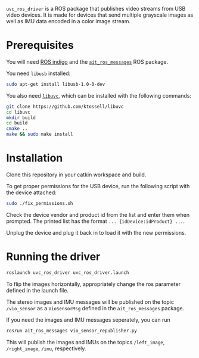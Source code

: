 `uvc_ros_driver` is a ROS package that publishes video streams from USB video devices. It is made for devices that send multiple grayscale images as well as IMU data encoded in a color image stream.

# Prerequisites
You will need [ROS indigo](http://wiki.ros.org/indigo/Installation/Ubuntu) and the [`ait_ros_messages`](https://github.com/ethz-ait/ait_ros_messages) ROS package.

You need `libusb` installed:

```bash
sudo apt-get install libusb-1.0-0-dev
```

You also need [`libuvc`](https://github.com/ktossell/libuvc), which can be installed with the following commands:
```bash
git clone https://github.com/ktossell/libuvc
cd libuvc
mkdir build
cd build
cmake ..
make && sudo make install
```

# Installation
Clone this repository in your catkin workspace and build.

To get proper permissions for the USB device, run the following script with the device attached:
```bash
sudo ./fix_permissions.sh
```
Check the device vendor and product id from the list and enter them when prompted. The printed list has the format
`... {idDevice:idProduct} ...`.

Unplug the device and plug it back in to load it with the new permissions.

# Running the driver
```bash
roslaunch uvc_ros_driver uvc_ros_driver.launch
```
To flip the images horizontally, appropriately change the ros parameter defined in the launch file.

The stereo images and IMU messages will be published on the topic `/vio_sensor` as a `VioSensorMsg` defined in the `ait_ros_messages` package.

If you need the images and IMU messages seperately, you can run
```bash
rosrun ait_ros_messages vio_sensor_republisher.py
```
This will publish the images and IMUs on the topics `/left_image`, `/right_image`, `/imu`, respectively.
